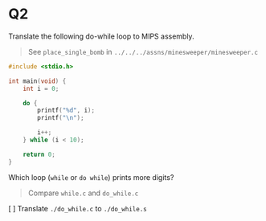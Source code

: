 Q2
==========================================

Translate the following do-while loop to MIPS assembly.

> See `place_single_bomb` in `../../../assns/minesweeper/minesweeper.c`

```c
#include <stdio.h>

int main(void) {
	int i = 0;

	do {
		printf("%d", i);
		printf("\n");

		i++;
	} while (i < 10);

	return 0;
}
```

Which loop (`while` or `do while`) prints more digits?

> Compare `while.c` and `do_while.c`

[ ] Translate `./do_while.c` to `./do_while.s`
